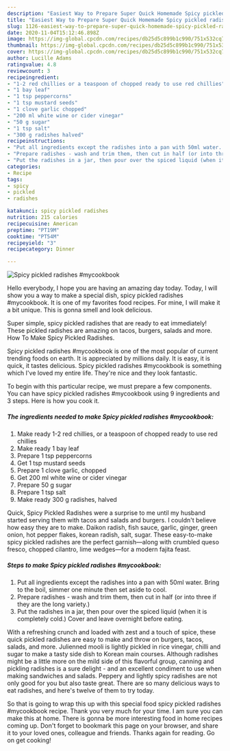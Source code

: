 ```yaml
---
description: "Easiest Way to Prepare Super Quick Homemade Spicy pickled radishes #mycookbook"
title: "Easiest Way to Prepare Super Quick Homemade Spicy pickled radishes #mycookbook"
slug: 1126-easiest-way-to-prepare-super-quick-homemade-spicy-pickled-radishes-mycookbook
date: 2020-11-04T15:12:46.898Z
image: https://img-global.cpcdn.com/recipes/db25d5c899b1c990/751x532cq70/spicy-pickled-radishes-mycookbook-recipe-main-photo.jpg
thumbnail: https://img-global.cpcdn.com/recipes/db25d5c899b1c990/751x532cq70/spicy-pickled-radishes-mycookbook-recipe-main-photo.jpg
cover: https://img-global.cpcdn.com/recipes/db25d5c899b1c990/751x532cq70/spicy-pickled-radishes-mycookbook-recipe-main-photo.jpg
author: Lucille Adams
ratingvalue: 4.8
reviewcount: 3
recipeingredient:
- "1-2 red chillies or a teaspoon of chopped ready to use red chillies"
- "1 bay leaf"
- "1 tsp peppercorns"
- "1 tsp mustard seeds"
- "1 clove garlic chopped"
- "200 ml white wine or cider vinegar"
- "50 g sugar"
- "1 tsp salt"
- "300 g radishes halved"
recipeinstructions:
- "Put all ingredients except the radishes into a pan with 50ml water. Bring to the boil, simmer one minute then set aside to cool."
- "Prepare radishes - wash and trim them, then cut in half (or into three if they are the long variety.)"
- "Put the radishes in a jar, then pour over the spiced liquid (when it is completely cold.) Cover and leave overnight before eating."
categories:
- Recipe
tags:
- spicy
- pickled
- radishes

katakunci: spicy pickled radishes 
nutrition: 215 calories
recipecuisine: American
preptime: "PT19M"
cooktime: "PT54M"
recipeyield: "3"
recipecategory: Dinner

---
```



![Spicy pickled radishes #mycookbook](https://img-global.cpcdn.com/recipes/db25d5c899b1c990/751x532cq70/spicy-pickled-radishes-mycookbook-recipe-main-photo.jpg)

Hello everybody, I hope you are having an amazing day today. Today, I will show you a way to make a special dish, spicy pickled radishes #mycookbook. It is one of my favorites food recipes. For mine, I will make it a bit unique. This is gonna smell and look delicious.

Super simple, spicy pickled radishes that are ready to eat immediately! These pickled radishes are amazing on tacos, burgers, salads and more. How To Make Spicy Pickled Radishes.

Spicy pickled radishes #mycookbook is one of the most popular of current trending foods on earth. It is appreciated by millions daily. It is easy, it is quick, it tastes delicious. Spicy pickled radishes #mycookbook is something which I've loved my entire life. They're nice and they look fantastic.


To begin with this particular recipe, we must prepare a few components. You can have spicy pickled radishes #mycookbook using 9 ingredients and 3 steps. Here is how you cook it.

<!--inarticleads1-->

##### The ingredients needed to make Spicy pickled radishes #mycookbook:

1. Make ready 1-2 red chillies, or a teaspoon of chopped ready to use red chillies
1. Make ready 1 bay leaf
1. Prepare 1 tsp peppercorns
1. Get 1 tsp mustard seeds
1. Prepare 1 clove garlic, chopped
1. Get 200 ml white wine or cider vinegar
1. Prepare 50 g sugar
1. Prepare 1 tsp salt
1. Make ready 300 g radishes, halved


Quick, Spicy Pickled Radishes were a surprise to me until my husband started serving them with tacos and salads and burgers. I couldn&#39;t believe how easy they are to make. Daikon radish, fish sauce, garlic, ginger, green onion, hot pepper flakes, korean radish, salt, sugar. These easy-to-make spicy pickled radishes are the perfect garnish—along with crumbled queso fresco, chopped cilantro, lime wedges—for a modern fajita feast. 

<!--inarticleads2-->

##### Steps to make Spicy pickled radishes #mycookbook:

1. Put all ingredients except the radishes into a pan with 50ml water. Bring to the boil, simmer one minute then set aside to cool.
1. Prepare radishes - wash and trim them, then cut in half (or into three if they are the long variety.)
1. Put the radishes in a jar, then pour over the spiced liquid (when it is completely cold.) Cover and leave overnight before eating.


With a refreshing crunch and loaded with zest and a touch of spice, these quick pickled radishes are easy to make and throw on burgers, tacos, salads, and more. Julienned mooli is lightly pickled in rice vinegar, chilli and sugar to make a tasty side dish to Korean main courses. Although radishes might be a little more on the mild side of this flavorful group, canning and pickling radishes is a sure delight - and an excellent condiment to use when making sandwiches and salads. Peppery and lightly spicy radishes are not only good for you but also taste great. There are so many delicious ways to eat radishes, and here&#39;s twelve of them to try today. 

So that is going to wrap this up with this special food spicy pickled radishes #mycookbook recipe. Thank you very much for your time. I am sure you can make this at home. There is gonna be more interesting food in home recipes coming up. Don't forget to bookmark this page on your browser, and share it to your loved ones, colleague and friends. Thanks again for reading. Go on get cooking!
